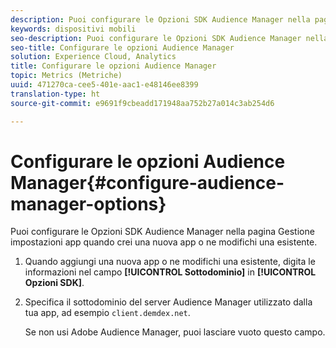 ```yaml
---
description: Puoi configurare le Opzioni SDK Audience Manager nella pagina Gestione impostazioni app quando crei una nuova app o ne modifichi una esistente.
keywords: dispositivi mobili
seo-description: Puoi configurare le Opzioni SDK Audience Manager nella pagina Gestione impostazioni app quando crei una nuova app o ne modifichi una esistente.
seo-title: Configurare le opzioni Audience Manager
solution: Experience Cloud, Analytics
title: Configurare le opzioni Audience Manager
topic: Metrics (Metriche)
uuid: 471270ca-cee5-401e-aac1-e48146ee8399
translation-type: ht
source-git-commit: e9691f9cbeadd171948aa752b27a014c3ab254d6

---
```



# Configurare le opzioni Audience Manager{#configure-audience-manager-options}

Puoi configurare le Opzioni SDK Audience Manager nella pagina Gestione impostazioni app quando crei una nuova app o ne modifichi una esistente.

1. Quando aggiungi una nuova app o ne modifichi una esistente, digita le informazioni nel campo **[!UICONTROL Sottodominio]** in **[!UICONTROL Opzioni SDK]**.

1. Specifica il sottodominio del server Audience Manager utilizzato dalla tua app, ad esempio `client.demdex.net`.

   Se non usi Adobe Audience Manager, puoi lasciare vuoto questo campo.